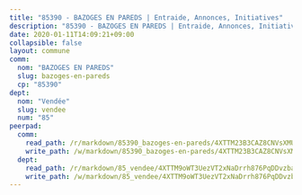 ```yaml
---
title: "85390 - BAZOGES EN PAREDS | Entraide, Annonces, Initiatives"
description: "85390 - BAZOGES EN PAREDS | Entraide, Annonces, Initiatives"
date: 2020-01-11T14:09:21+09:00
collapsible: false
layout: commune
comm:
  nom: "BAZOGES EN PAREDS"
  slug: bazoges-en-pareds
  cp: "85390"
dept:
  nom: "Vendée"
  slug: vendee
  num: "85"
peerpad:
  comm:
    read_path: /r/markdown/85390_bazoges-en-pareds/4XTTM23B3CAZ8CNVsXMUm9vAsYdrLZ8FHB5kbveWFjUFDjX7S
    write_path: /w/markdown/85390_bazoges-en-pareds/4XTTM23B3CAZ8CNVsXMUm9vAsYdrLZ8FHB5kbveWFjUFDjX7S-K3TgUFBRZVHh8C881WNUK64K7h3BGWNxZzf5V4r262oEFYhz2sXmfG57s1MUGKY6XvF11ZzwKY3Gd5caqs2UVPu3mz949aDja7SizPYP8bDvUwhZgZxBNqtFxMCX325cjgvPRe2G
  dept:
    read_path: /r/markdown/85_vendee/4XTTM9oWT3UezVT2xNaDrrh876PqDDvzbaovSPP6P6ha63Ezk
    write_path: /w/markdown/85_vendee/4XTTM9oWT3UezVT2xNaDrrh876PqDDvzbaovSPP6P6ha63Ezk-K3TgTz4T2Ao5CxcmNgKRpi6DXEbSZWgvvZNdT7V4KiJycR1vvtGLxg5iYYYKajishdNzKNazAywn7vjwqtQs859ALiENaqFJQsULDwd4rYqVPy8n3JbNCeuPxinCnetCgcSuCcyv
---
```


